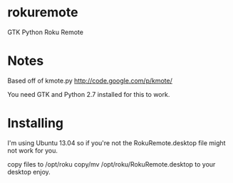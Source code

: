 rokuremote
==========

GTK Python Roku Remote

Notes
=========
Based off of kmote.py
http://code.google.com/p/kmote/

You need GTK and Python 2.7 installed for this to work.


Installing
==========

I'm using Ubuntu 13.04 so if you're not the RokuRemote.desktop file might not work for you.

copy files to /opt/roku
copy/mv /opt/roku/RokuRemote.desktop to your desktop
enjoy.


